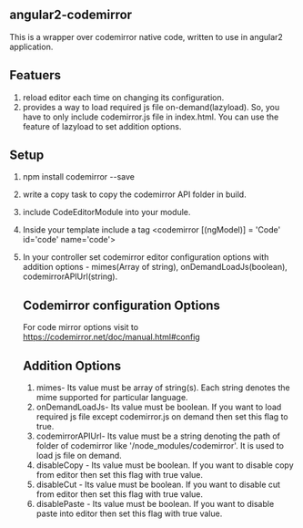 angular2-codemirror
---------------------

This is a wrapper over codemirror native code, written to use in angular2 application. 

Featuers
--------
1. reload editor each time on changing its configuration.
2. provides a way to load required js file on-demand(lazyload). So, you have to only include codemirror.js file in index.html. You can use the feature of lazyload to set addition options.


Setup
------
1. npm install codemirror --save
1. write a copy task to copy the codemirror API folder in build.
2. include CodeEditorModule into your module.
3. Inside your template include a tag <codemirror [(ngModel)] = 'Code' id='code' name='code'></codemirror>
4. In your controller set codemirror editor configuration options with addition options - mimes(Array of string), onDemandLoadJs(boolean), codemirrorAPIUrl(string).

	Codemirror configuration Options
	--------------------------------
	For code mirror options visit to https://codemirror.net/doc/manual.html#config

	Addition Options
	----------------
	1. mimes- Its value must be array of string(s). Each string denotes the mime supported for particular language.
	2. onDemandLoadJs- Its value must be boolean. If you want to load required js file except codemirror.js on demand then set this flag to true.
	3. codemirrorAPIUrl- Its value must be a string denoting the path of folder of codemirror like '/node_modules/codemirror'. It is used to load js file on demand.
	4. disableCopy - Its value must be boolean. If you want to disable copy from editor then set this flag with true value. 
	5. disableCut - Its value must be boolean. If you want to disable cut from editor then set this flag with true value. 
	5. disablePaste - Its value must be boolean. If you want to disable paste into editor then set this flag with true value.